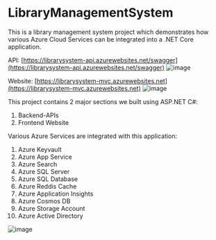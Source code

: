 # LibraryManagementSystem
This is a library management system project which demonstrates how various Azure Cloud Services can be integrated into a .NET Core application.

API: [https://librarysystem-api.azurewebsites.net/swagger](https://librarysystem-api.azurewebsites.net/swagger)
![image](https://user-images.githubusercontent.com/29853549/121651475-4b3cc880-cab8-11eb-8599-a62d7243ee99.png)

Website: [https://librarysystem-mvc.azurewebsites.net](https://librarysystem-mvc.azurewebsites.net)
![image](https://user-images.githubusercontent.com/29853549/121651510-55f75d80-cab8-11eb-9409-077b39902fa0.png)

This project contains 2 major sections we built using ASP.NET C#:
1. Backend-APIs
2. Frontend Website

Various Azure Services are integrated with this application:
1. Azure Keyvault
2. Azure App Service
3. Azure Search
4. Azure SQL Server
5. Azure SQL Database
6. Azure Reddis Cache
7. Azure Application Insights
8. Azure Cosmos DB
9. Azure Storage Account
10. Azure Active Directory

![image](https://user-images.githubusercontent.com/29853549/121651866-b5556d80-cab8-11eb-9fe5-6224e5eda647.png)

